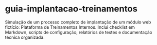 # guia-implantacao-treinamentos
Simulação de um processo completo de implantação de um módulo web fictício: Plataforma de Treinamentos Internos. Inclui checklist em Markdown, scripts de configuração, relatórios de testes e documentação técnica organizada.
